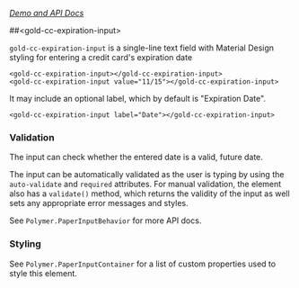 
<!---

This README is automatically generated from the comments in these files:
date-input.html  date-validator.html  gold-cc-expiration-input.html

Edit those files, and our readme bot will duplicate them over here!
Edit this file, and the bot will squash your changes :)

-->

_[Demo and API Docs](https://elements.polymer-project.org/elements/gold-cc-expiration-input)_


##&lt;gold-cc-expiration-input&gt;


`gold-cc-expiration-input` is a  single-line text field with Material Design styling
for entering a credit card's expiration date

    <gold-cc-expiration-input></gold-cc-expiration-input>
    <gold-cc-expiration-input value="11/15"></gold-cc-expiration-input>

It may include an optional label, which by default is "Expiration Date".

    <gold-cc-expiration-input label="Date"></gold-cc-expiration-input>


### Validation

The input can check whether the entered date is a valid, future date.

The input can be automatically validated as the user is typing by using
the `auto-validate` and `required` attributes. For manual validation, the
element also has a `validate()` method, which returns the validity of the
input as well sets any appropriate error messages and styles.

See `Polymer.PaperInputBehavior` for more API docs.

### Styling

See `Polymer.PaperInputContainer` for a list of custom properties used to
style this element.



<!-- No docs for <date-input> found. -->

<!-- No docs for <date-validator> found. -->
